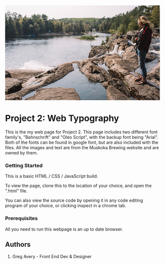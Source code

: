 ![Muskoka Brewing Typography](images/why-muskoka.jpg "Muskoka Lake")

# Project 2: Web Typography

This is the my web page for Project 2. This page includes two different font family's, "Bahnschrift" and "Oleo Script", with the backup font being "Arial". Both of the fonts can be found in google font, but are also included with the files. All the images and text are from the Muskoka Brewing  website and are owned by them.

### Getting Started
This is a basic HTML / CSS / JavaScript build.

To view the page, clone this to the location of your choice, and open the ".html" file.

You can also view the source code by opening it in any code editing program of your choice, or clicking inspect in a chrome tab.

### Prerequisites
All you need to run this webpage is an up to date browser.

## Authors
1. Greg Avery - Front End Dev & Designer
